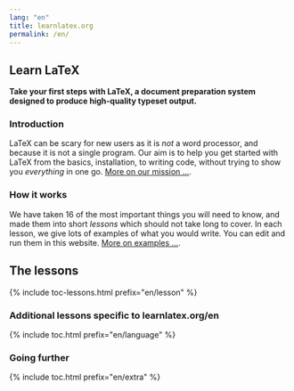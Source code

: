 ```yaml
---
lang: "en"
title: learnlatex.org
permalink: /en/
---
```


## Learn LaTeX

**Take your first steps with LaTeX, a document preparation system designed to produce high-quality typeset output.**

<div
  class="text-columns">
  <section>
    <h3 
      class="text-columns__heading">Introduction</h3>
    <p>LaTeX can be scary for new users as it is <em>not</em> a word processor, 
    and because it is not a single program. Our aim is to help you get 
    started with LaTeX from the basics, installation, to writing code, without 
    trying to show you <em>everything</em> in one go. <a href="./help#examples">More on our mission &hellip;</a>.</p>
  </section>
  <section>
    <h3
      class="text-columns__heading">How it works</h3>
      <p>We have taken 16 of the most important things you will need to know, and made them into short <em>lessons</em> which should not take long to cover. In each lesson, we give lots of examples of what you would write. You can edit and run them in this website. <a href="./help#examples">More on examples &hellip;</a>.</p>
  </section>
</div>


## The lessons

{% include toc-lessons.html  prefix="en/lesson" %}


### Additional lessons specific to learnlatex.org/en

{% include toc.html  prefix="en/language" %}

### Going further
    
{% include toc.html prefix="en/extra" %}
